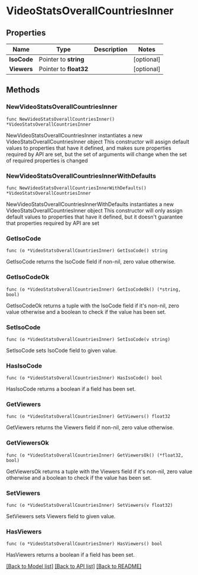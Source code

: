 # VideoStatsOverallCountriesInner

## Properties

Name | Type | Description | Notes
------------ | ------------- | ------------- | -------------
**IsoCode** | Pointer to **string** |  | [optional] 
**Viewers** | Pointer to **float32** |  | [optional] 

## Methods

### NewVideoStatsOverallCountriesInner

`func NewVideoStatsOverallCountriesInner() *VideoStatsOverallCountriesInner`

NewVideoStatsOverallCountriesInner instantiates a new VideoStatsOverallCountriesInner object
This constructor will assign default values to properties that have it defined,
and makes sure properties required by API are set, but the set of arguments
will change when the set of required properties is changed

### NewVideoStatsOverallCountriesInnerWithDefaults

`func NewVideoStatsOverallCountriesInnerWithDefaults() *VideoStatsOverallCountriesInner`

NewVideoStatsOverallCountriesInnerWithDefaults instantiates a new VideoStatsOverallCountriesInner object
This constructor will only assign default values to properties that have it defined,
but it doesn't guarantee that properties required by API are set

### GetIsoCode

`func (o *VideoStatsOverallCountriesInner) GetIsoCode() string`

GetIsoCode returns the IsoCode field if non-nil, zero value otherwise.

### GetIsoCodeOk

`func (o *VideoStatsOverallCountriesInner) GetIsoCodeOk() (*string, bool)`

GetIsoCodeOk returns a tuple with the IsoCode field if it's non-nil, zero value otherwise
and a boolean to check if the value has been set.

### SetIsoCode

`func (o *VideoStatsOverallCountriesInner) SetIsoCode(v string)`

SetIsoCode sets IsoCode field to given value.

### HasIsoCode

`func (o *VideoStatsOverallCountriesInner) HasIsoCode() bool`

HasIsoCode returns a boolean if a field has been set.

### GetViewers

`func (o *VideoStatsOverallCountriesInner) GetViewers() float32`

GetViewers returns the Viewers field if non-nil, zero value otherwise.

### GetViewersOk

`func (o *VideoStatsOverallCountriesInner) GetViewersOk() (*float32, bool)`

GetViewersOk returns a tuple with the Viewers field if it's non-nil, zero value otherwise
and a boolean to check if the value has been set.

### SetViewers

`func (o *VideoStatsOverallCountriesInner) SetViewers(v float32)`

SetViewers sets Viewers field to given value.

### HasViewers

`func (o *VideoStatsOverallCountriesInner) HasViewers() bool`

HasViewers returns a boolean if a field has been set.


[[Back to Model list]](../README.md#documentation-for-models) [[Back to API list]](../README.md#documentation-for-api-endpoints) [[Back to README]](../README.md)


